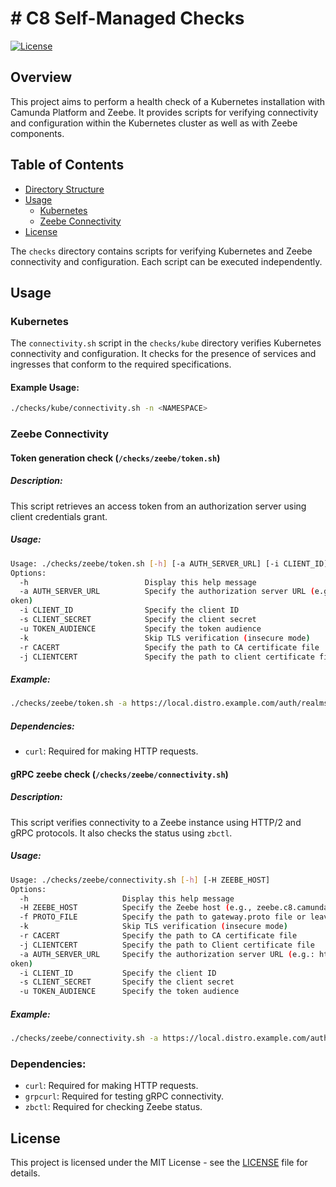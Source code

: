 # # C8 Self-Managed Checks

[![License](https://img.shields.io/badge/license-MIT-blue.svg)](LICENSE)

## Overview

This project aims to perform a health check of a Kubernetes installation with Camunda Platform and Zeebe. It provides scripts for verifying connectivity and configuration within the Kubernetes cluster as well as with Zeebe components.

## Table of Contents

- [Directory Structure](#directory-structure)
- [Usage](#usage)
  - [Kubernetes](#kubernetes-connectivity)
  - [Zeebe Connectivity](#zeebe-connectivity)
- [License](#license)

The `checks` directory contains scripts for verifying Kubernetes and Zeebe connectivity and configuration. Each script can be executed independently.

## Usage

### Kubernetes

The `connectivity.sh` script in the `checks/kube` directory verifies Kubernetes connectivity and configuration. It checks for the presence of services and ingresses that conform to the required specifications.

#### Example Usage:
```bash
./checks/kube/connectivity.sh -n <NAMESPACE>
```

### Zeebe Connectivity

#### Token generation check (`/checks/zeebe/token.sh`)

##### Description:

This script retrieves an access token from an authorization server using client credentials grant.

##### Usage:
```bash
Usage: ./checks/zeebe/token.sh [-h] [-a AUTH_SERVER_URL] [-i CLIENT_ID] [-s CLIENT_SECRET] [-u TOKEN_AUDIENCE]
Options:
  -h                          Display this help message
  -a AUTH_SERVER_URL          Specify the authorization server URL (e.g.: https://local.distro.ultrawombat.com/auth/realms/camunda-platform/protocol/openid-connect/t
oken)
  -i CLIENT_ID                Specify the client ID
  -s CLIENT_SECRET            Specify the client secret
  -u TOKEN_AUDIENCE           Specify the token audience
  -k                          Skip TLS verification (insecure mode)
  -r CACERT                   Specify the path to CA certificate file
  -j CLIENTCERT               Specify the path to client certificate file
```

##### Example:
```bash
./checks/zeebe/token.sh -a https://local.distro.example.com/auth/realms/camunda-platform/protocol/openid-connect/token -i myclientid -s 0Rn28VrQxGNxowrCWe6wbujwFghO4990 -u zeebe.distro.example.com 
```

##### Dependencies:
- `curl`: Required for making HTTP requests.

#### gRPC zeebe check (`/checks/zeebe/connectivity.sh`)

##### Description:
This script verifies connectivity to a Zeebe instance using HTTP/2 and gRPC protocols. It also checks the status using `zbctl`.

##### Usage:
```bash
Usage: ./checks/zeebe/connectivity.sh [-h] [-H ZEEBE_HOST]
Options:
  -h                     Display this help message
  -H ZEEBE_HOST          Specify the Zeebe host (e.g., zeebe.c8.camunda.example.com)
  -f PROTO_FILE          Specify the path to gateway.proto file or leave empty to download it
  -k                     Skip TLS verification (insecure mode)
  -r CACERT              Specify the path to CA certificate file
  -j CLIENTCERT          Specify the path to Client certificate file
  -a AUTH_SERVER_URL     Specify the authorization server URL (e.g.: https://local.distro.example.com/auth/realms/camunda-platform/protocol/openid-connect/t
oken)
  -i CLIENT_ID           Specify the client ID
  -s CLIENT_SECRET       Specify the client secret
  -u TOKEN_AUDIENCE      Specify the token audience
```

##### Example:
```bash
./checks/zeebe/connectivity.sh -a https://local.distro.example.com/auth/realms/camunda-platform/protocol/openid-connect/token -i myclientid -s 0Rn28VrQxGNxowrCWe6wbujwFghO4990 -u zeebe.distro.example.com -H zeebe.local.distro.example.com:443
```

### Dependencies:
- `curl`: Required for making HTTP requests.
- `grpcurl`: Required for testing gRPC connectivity.
- `zbctl`: Required for checking Zeebe status.

## License

This project is licensed under the MIT License - see the [LICENSE](LICENSE) file for details.
